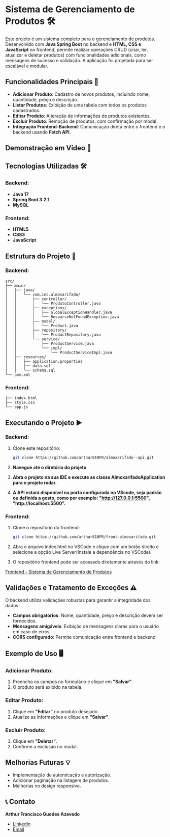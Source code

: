 # Sistema de Gerenciamento de Produtos 🛠️

Este projeto é um sistema completo para o gerenciamento de produtos. Desenvolvido com **Java Spring Boot** no backend e **HTML, CSS e JavaScript** no frontend, permite realizar operações CRUD (criar, ler, atualizar e deletar produtos) com funcionalidades adicionais, como mensagens de sucesso e validação. A aplicação foi projetada para ser escalável e modular.

## Funcionalidades Principais 🚀

- **Adicionar Produto**: Cadastro de novos produtos, incluindo nome, quantidade, preço e descrição.
- **Listar Produtos**: Exibição de uma tabela com todos os produtos cadastrados.
- **Editar Produto**: Alteração de informações de produtos existentes.
- **Excluir Produto**: Remoção de produtos, com confirmação por modal.
- **Integração Frontend-Backend**: Comunicação direta entre o frontend e o backend usando **Fetch API**.

## Demonstração em Vídeo 🎥



## Tecnologias Utilizadas 🛠️

### Backend:
- **Java 17**
- **Spring Boot 3.2.1**
- **MySQL**

### Frontend:
- **HTML5**
- **CSS3**
- **JavaScript**

## Estrutura do Projeto 📁
### Backend:
```plaintext
src/
├── main/
│   ├── java/
│   │   └── com.inc.almoxarifado/
│   │       ├── controller/
│   │       │   └── ProdutoController.java
│   │       ├── exceptions/
│   │       │   ├── GlobalExceptionHandler.java
│   │       │   └── ResourceNotFoundException.java
│   │       ├── model/
│   │       │   └── Product.java
│   │       ├── repository/
│   │       │   └── ProductRepository.java
│   │       └── service/
│   │           ├── ProductService.java
│   │           └── impl/
│   │               └── ProductServiceImpl.java
│   ├── resources/
│   │   ├── application.properties
│   │   ├── data.sql
│   │   └── schema.sql
└── pom.xml
```
### Frontend:
```plaintext
├── index.html
├── style.css
└── app.js
```
## Executando o Projeto ▶️

### Backend:
1. Clone este repositório:
   ```bash
   git clone https://github.com/arthur810FR/almoxarifado--api.git
   ```
2. **Navegue até o diretório do projeto**

3. **Abra o projeto na sua IDE e execute as classe AlmoxarifadoApplication para o projeto rodar.**

4. **A API estará disponível na porta configurada no VScode, seja padrão ou definida a gosto, como por exemplo: "http://127.0.0.1:5500", "http://localhost:5500".**

### Frontend:

1. Clone o repositório do frontend:
   ```bash
   git clone https://github.com/arthur810FR/front-almoxarifado.git
   ```
2. Abra o arquivo index.html no VSCode e clique com um botão direito e selecione a opção Live Server(Instale a dependência no VSCode).

3. O repositório frontend pode ser acessado diretamente através do link:

[Frontend - Sistema de Gerenciamento de Produtos](https://github.com/arthur810FR/front-almoxarifado)

## Validações e Tratamento de Exceções ⚠️

O backend utiliza validações robustas para garantir a integridade dos dados:

- **Campos obrigatórios**: Nome, quantidade, preço e descrição devem ser fornecidos.
- **Mensagens amigáveis**: Exibição de mensagens claras para o usuário em caso de erros.
- **CORS configurado**: Permite comunicação entre frontend e backend.

## Exemplo de Uso 🖥️

### Adicionar Produto:
1. Preencha os campos no formulário e clique em **"Salvar"**.
2. O produto será exibido na tabela.

### Editar Produto:
1. Clique em **"Editar"** no produto desejado.
2. Atualize as informações e clique em **"Salvar"**.

### Excluir Produto:
1. Clique em **"Deletar"**.
2. Confirme a exclusão no modal.

## Melhorias Futuras 💡

- Implementação de autenticação e autorização.
- Adicionar paginação na listagem de produtos.
- Melhorias no design responsivo.

## 📞 Contato
**Arthur Francisco Guedes Azevedo**

- [LinkedIn](https://www.linkedin.com/in/arthur-azevedo-desenvolvedor/)
- [Email](mailto:arthurfranciscoazevedo@gmail.com)
